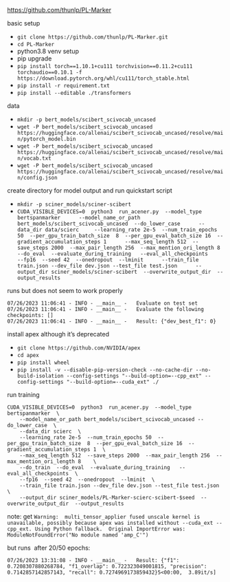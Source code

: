 https://github.com/thunlp/PL-Marker

basic setup

* `git clone https://github.com/thunlp/PL-Marker.git`
* `cd PL-Marker`
* python3.8 venv setup
* pip upgrade
* `pip install torch==1.10.1+cu111 torchvision==0.11.2+cu111 torchaudio==0.10.1 -f https://download.pytorch.org/whl/cu111/torch_stable.html`
* `pip install -r requirement.txt`
* `pip install --editable ./transformers`

data

* `mkdir -p bert_models/scibert_scivocab_uncased`
* `wget -P bert_models/scibert_scivocab_uncased https://huggingface.co/allenai/scibert_scivocab_uncased/resolve/main/pytorch_model.bin`
* `wget -P bert_models/scibert_scivocab_uncased https://huggingface.co/allenai/scibert_scivocab_uncased/resolve/main/vocab.txt`
* `wget -P bert_models/scibert_scivocab_uncased https://huggingface.co/allenai/scibert_scivocab_uncased/resolve/main/config.json`

create directory for model output and run quickstart script

* `mkdir -p sciner_models/sciner-scibert`
* `CUDA_VISIBLE_DEVICES=0  python3  run_acener.py  --model_type bertspanmarker      --model_name_or_path  bert_models/scibert_scivocab_uncased  --do_lower_case      --data_dir data/scierc     --learning_rate 2e-5  --num_train_epochs 50  --per_gpu_train_batch_size  8  --per_gpu_eval_batch_size 16  --gradient_accumulation_steps 1      --max_seq_length 512  --save_steps 2000  --max_pair_length 256  --max_mention_ori_length 8        --do_eval  --evaluate_during_training   --eval_all_checkpoints      --fp16  --seed 42  --onedropout  --lminit      --train_file train.json --dev_file dev.json --test_file test.json      --output_dir sciner_models/sciner-scibert  --overwrite_output_dir  --output_results`

runs but does not seem to work properly

```
07/26/2023 11:06:41 - INFO - __main__ -   Evaluate on test set
07/26/2023 11:06:41 - INFO - __main__ -   Evaluate the following checkpoints: []
07/26/2023 11:06:41 - INFO - __main__ -   Result: {"dev_best_f1": 0}
```

install apex although it’s deprecated

* `git clone https://github.com/NVIDIA/apex`
* `cd apex`
* `pip install wheel`
* `pip install -v --disable-pip-version-check --no-cache-dir --no-build-isolation --config-settings "--build-option=--cpp_ext" --config-settings "--build-option=--cuda_ext" ./`

run training

```
CUDA_VISIBLE_DEVICES=0  python3  run_acener.py  --model_type bertspanmarker  \
    --model_name_or_path bert_models/scibert_scivocab_uncased --do_lower_case  \
    --data_dir scierc  \
    --learning_rate 2e-5  --num_train_epochs 50  --per_gpu_train_batch_size  8  --per_gpu_eval_batch_size 16  --gradient_accumulation_steps 1  \
    --max_seq_length 512  --save_steps 2000  --max_pair_length 256  --max_mention_ori_length 8    \
    --do_train  --do_eval  --evaluate_during_training   --eval_all_checkpoints  \
    --fp16  --seed 42  --onedropout  --lminit  \
    --train_file train.json --dev_file dev.json --test_file test.json  \
    --output_dir sciner_models/PL-Marker-scierc-scibert-$seed  --overwrite_output_dir  --output_results
```

note: get `Warning:  multi_tensor_applier fused unscale kernel is unavailable, possibly because apex was installed without --cuda_ext --cpp_ext. Using Python fallback.  Original ImportError was: ModuleNotFoundError("No module named 'amp_C'")`

but runs ­ after 20/50 epochs:
```
07/26/2023 13:31:08 - INFO - __main__ -   Result: {"f1": 0.7208307880268784, "f1_overlap": 0.722323049001815, "precision": 0.7142857142857143, "recall": 0.7274969173859432}5<00:00,  3.89it/s]
```
